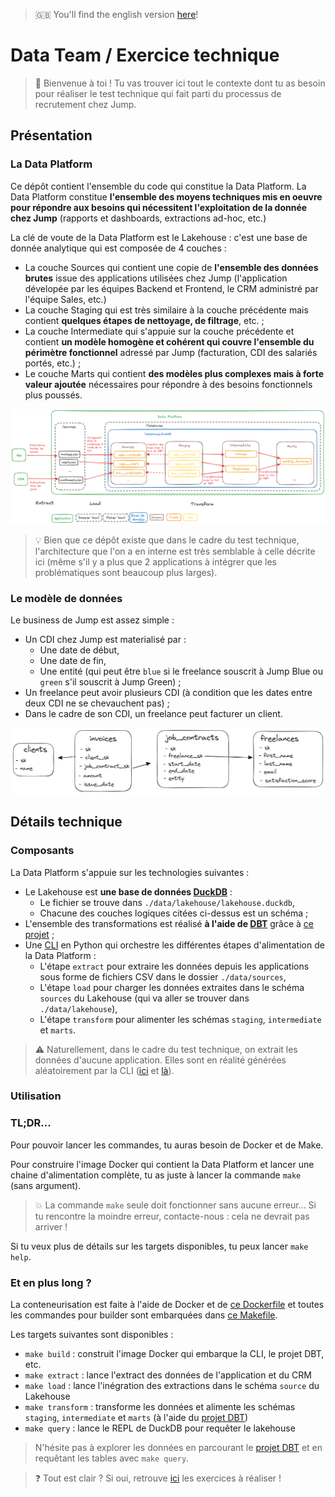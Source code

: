 > 🇬🇧 You'll find the english version [here](./README_en.md)! 

# Data Team / Exercice technique

> 👋 Bienvenue à toi ! Tu vas trouver ici tout le contexte dont tu as besoin pour réaliser le test technique qui fait parti du processus de recrutement chez Jump. 

## Présentation

### La Data Platform
Ce dépôt contient l'ensemble du code qui constitue la Data Platform. La Data Platform constitue **l'ensemble des moyens techniques mis en oeuvre pour répondre aux besoins qui nécessitent l'exploitation de la donnée chez Jump** (rapports et dashboards, extractions ad-hoc, etc.) 

La clé de voute de la Data Platform est le Lakehouse : c'est une base de donnée analytique qui est composée de 4 couches :
* La couche Sources qui contient une copie de **l'ensemble des données brutes** issue des applications utilisées chez Jump (l'application dévelopée par les équipes Backend et Frontend, le CRM administré par l'équipe Sales, etc.)
* La couche Staging qui est très similaire à la couche précédente mais contient **quelques étapes de nettoyage, de filtrage**, etc. ;
* La couche Intermediate qui s'appuie sur la couche précédente et contient **un modèle homogène et cohérent qui couvre l'ensemble du périmètre fonctionnel** adressé par Jump (facturation, CDI des salariés portés, etc.) ;
* Le couche Marts qui contient **des modèles plus complexes mais à forte valeur ajoutée** nécessaires pour répondre à des besoins fonctionnels plus poussés. 

![Architecture](docs/architecture_fr.png)


> 💡 Bien que ce dépôt existe que dans le cadre du test technique, l'architecture que l'on a en interne est très semblable à celle décrite ici (même s'il y a plus que 2 applications à intégrer que les problématiques sont beaucoup plus larges).


### Le modèle de données

Le business de Jump est assez simple : 
* Un CDI chez Jump est materialisé par :
    * Une date de début,
    * Une date de fin,
    * Une entité (qui peut être `blue` si le freelance souscrit à Jump Blue ou `green` s'il souscrit à Jump Green) ;
* Un freelance peut avoir plusieurs CDI (à condition que les dates entre deux CDI ne se chevauchent pas) ;
* Dans le cadre de son CDI, un freelance peut facturer un client.

![Modèle de données](docs/data-model.png)


## Détails technique

### Composants

La Data Platform s'appuie sur les technologies suivantes : 
* Le Lakehouse est **une base de données [DuckDB](https://duckdb.org/)** :
    * Le fichier se trouve dans `./data/lakehouse/lakehouse.duckdb`, 
    * Chacune des couches logiques citées ci-dessus est un schéma ;
* L'ensemble des transformations est réalisé **à l'aide de [DBT](https://www.getdbt.com/)** grâce à [ce projet](./dbt/) ;
* Une [CLI](./cli) en Python qui orchestre les différentes étapes d'alimentation de la Data Platform :
    * L'étape `extract` pour extraire les données depuis les applications sous forme de fichiers CSV dans le dossier `./data/sources`, 
    * L'étape `load` pour charger les données extraites dans le schéma `sources` du Lakehouse (qui va aller se trouver dans `./data/lakehouse`), 
    * L'étape `transform` pour alimenter les schémas `staging`, `intermediate` et `marts`.

> ⚠️ Naturellement, dans le cadre du test technique, on extrait les données d'aucune application. Elles sont en réalité générées aléatoirement par la CLI ([ici](./cli/src/jump/data_platform/sources/app/app.py) et [là](./cli/src/jump/data_platform/sources/crm/crm.py)).



### Utilisation

### TL;DR...

Pour pouvoir lancer les commandes, tu auras besoin de Docker et de Make. 

Pour construire l'image Docker qui contient la Data Platform et lancer une chaine d'alimentation complète, tu as juste à lancer la commande `make` (sans argument). 

> 💥 La commande `make` seule doit fonctionner sans aucune erreur... Si tu rencontre la moindre erreur, contacte-nous : cela ne devrait pas arriver !

Si tu veux plus de détails sur les targets disponibles, tu peux lancer `make help`.


### Et en plus long ? 

La conteneurisation est faite à l'aide de Docker et de [ce Dockerfile](./docker/Dockerfile) et toutes les commandes pour builder sont embarquées dans [ce Makefile](./Makefile).

 Les targets suivantes sont disponibles :
* `make build` : construit l'image Docker qui embarque la CLI, le projet DBT, etc.
* `make extract` : lance l'extract des données de l'application et du CRM
* `make load` : lance l'inégration des extractions dans le schéma `source` du Lakehouse
* `make transform` : transforme les données et alimente les schémas `staging`, `intermediate` et `marts` (à l'aide du [projet DBT](./dbt/))
* `make query` : lance le REPL de DuckDB pour requêter le lakehouse

> N'hésite pas à explorer les données en parcourant le [projet DBT](./dbt/) et en requêtant les tables avec `make query`.

> ❓ Tout est clair ? Si oui, retrouve [ici](./exercices/positions/data-analyst_fr.md) les exercices à réaliser ! 
